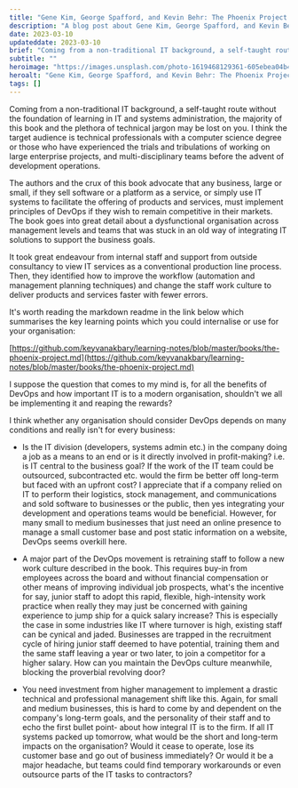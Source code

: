 ```yaml
---
title: "Gene Kim, George Spafford, and Kevin Behr: The Phoenix Project - Review"
description: "A blog post about Gene Kim, George Spafford, and Kevin Behr: The Phoenix Project - Review"
date: 2023-03-10
updateddate: 2023-03-10
brief: "Coming from a non-traditional IT background, a self-taught route without the foundation of learning in IT and systems administration, the majority of this book and the plethora of technical jargon may be lost on you. I think the target audience is te..."
subtitle: ""
heroimage: "https://images.unsplash.com/photo-1619468129361-605ebea04b44?q=80&w=2071&auto=format&fit=crop&ixlib=rb-4.1.0&ixid=M3wxMjA3fDB8MHxwaG90by1wYWdlfHx8fGVufDB8fHx8fA%3D%3D"
heroalt: "Gene Kim, George Spafford, and Kevin Behr: The Phoenix Project - Review"
tags: []
---
```


Coming from a non-traditional IT background, a self-taught route without the foundation of learning in IT and systems administration, the majority of this book and the plethora of technical jargon may be lost on you. I think the target audience is technical professionals with a computer science degree or those who have experienced the trials and tribulations of working on large enterprise projects, and multi-disciplinary teams before the advent of development operations.

The authors and the crux of this book advocate that any business, large or small, if they sell software or a platform as a service, or simply use IT systems to facilitate the offering of products and services, must implement principles of DevOps if they wish to remain competitive in their markets. The book goes into great detail about a dysfunctional organisation across management levels and teams that was stuck in an old way of integrating IT solutions to support the business goals.

It took great endeavour from internal staff and support from outside consultancy to view IT services as a conventional production line process. Then, they identified how to improve the workflow (automation and management planning techniques) and change the staff work culture to deliver products and services faster with fewer errors.

It's worth reading the markdown readme in the link below which summarises the key learning points which you could internalise or use for your organisation:

[https://github.com/keyvanakbary/learning-notes/blob/master/books/the-phoenix-project.md](https://github.com/keyvanakbary/learning-notes/blob/master/books/the-phoenix-project.md)

I suppose the question that comes to my mind is, for all the benefits of DevOps and how important IT is to a modern organisation, shouldn't we all be implementing it and reaping the rewards?

I think whether any organisation should consider DevOps depends on many conditions and really isn't for every business:

* Is the IT division (developers, systems admin etc.) in the company doing a job as a means to an end or is it directly involved in profit-making? i.e. is IT central to the business goal? If the work of the IT team could be outsourced, subcontracted etc. would the firm be better off long-term but faced with an upfront cost? I appreciate that if a company relied on IT to perform their logistics, stock management, and communications and sold software to businesses or the public, then yes integrating your development and operations teams would be beneficial. However, for many small to medium businesses that just need an online presence to manage a small customer base and post static information on a website, DevOps seems overkill here.
    
* A major part of the DevOps movement is retraining staff to follow a new work culture described in the book. This requires buy-in from employees across the board and without financial compensation or other means of improving individual job prospects, what's the incentive for say, junior staff to adopt this rapid, flexible, high-intensity work practice when really they may just be concerned with gaining experience to jump ship for a quick salary increase? This is especially the case in some industries like IT where turnover is high, existing staff can be cynical and jaded. Businesses are trapped in the recruitment cycle of hiring junior staff deemed to have potential, training them and the same staff leaving a year or two later, to join a competitor for a higher salary. How can you maintain the DevOps culture meanwhile, blocking the proverbial revolving door?
    
* You need investment from higher management to implement a drastic technical and professional management shift like this. Again, for small and medium businesses, this is hard to come by and dependent on the company's long-term goals, and the personality of their staff and to echo the first bullet point- about how integral IT is to the firm. If all IT systems packed up tomorrow, what would be the short and long-term impacts on the organisation? Would it cease to operate, lose its customer base and go out of business immediately? Or would it be a major headache, but teams could find temporary workarounds or even outsource parts of the IT tasks to contractors?